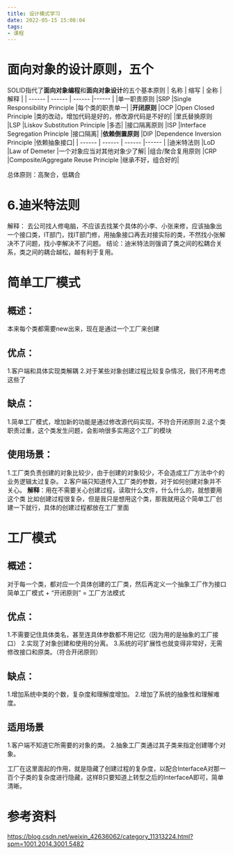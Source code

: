 ```yaml
---
title: 设计模式学习
date: 2022-05-15 15:08:04
tags:
- 课程
---
```


# 面向对象的设计原则，五个
SOLID指代了**面向对象编程**和**面向对象设计**的五个基本原则
| 名称 | 缩写 | 全称 | 解释 |
| ------ | ------ | ------ |------ |
|单一职责原则       |SRP        |Single Responsibility Principle        |每个类的职责单一|
|**开闭原则**          |OCP       |Open Closed Principle               |类的改动，增加代码是好的，修改源代码是不好的|
|里氏替换原则       |LSP        |Liskov Substitution Principle       |多态|
|接口隔离原则	    |ISP        |Interface Segregation Principle    |接口隔离|
|**依赖倒置原则**	    |DIP        |Dependence Inversion Principle   |依赖抽象接口|
| ------ | ------ | ------ |------ |
|迪米特法则         |LoD        |Law of Demeter                         |一个对象应当对其他对象少了解|
|组合/聚合复用原则   |CRP   |Composite/Aggregate Reuse Principle            |继承不好，组合好的|

总体原则：高聚合，低耦合


# 6.迪米特法则
解释：
去公司找人修电脑，不应该去找某个具体的小李、小张来修，应该抽象出一个接口类，IT部门，找IT部门修，用抽象接口再去对接实际的类，不然找小张解决不了问题，找小李解决不了问题。
结论：迪米特法则强调了类之间的松耦合关系，类之间的耦合越松，越有利于复用。



# 简单工厂模式
## 概述：
本来每个类都需要new出来，现在是通过一个工厂来创建
## 优点：
1.客户端和具体实现类解耦
2.对于某些对象创建过程比较复杂情况，我们不用考虑这些了
## 缺点：
1.简单工厂模式，增加新的功能是通过修改源代码实现，不符合开闭原则
2.这个类职责过重，这个类发生问题，会影响很多实用这个工厂的模块
## 使用场景：
1.工厂类负责创建的对象比较少，由于创建的对象较少，不会造成工厂方法中个的业务逻辑太过复杂。
2.客户端只知道传入工厂类的参数，对于如何创建对象并不关心。
**解释**：用在不需要关心创建过程，读取什么文件，什么什么的，就想要用这个类
比如创建过程很复杂，但是我只是想用这个类，那我就用这个简单工厂创建一下就行，具体的创建过程都放在工厂里面





# 工厂模式
## 概述：
对于每一个类，都对应一个具体创建的工厂类，然后再定义一个抽象工厂作为接口
简单工厂模式 + “开闭原则” = 工厂方法模式
## 优点：
1.不需要记住具体类名，甚至连具体参数都不用记忆（因为用的是抽象的工厂接口）
2.实现了对象创建和使用的分离。
3.系统的可扩展性也就变得非常好，无需修改接口和原类。（符合开闭原则）
## 缺点：
1.增加系统中类的个数，复杂度和理解度增加。
2.增加了系统的抽象性和理解难度。
## 适用场景
1.客户端不知道它所需要的对象的类。
2.抽象工厂类通过其子类来指定创建哪个对象。



工厂在这里面起的作用，就是隐藏了创建过程的复杂度，以配合InterfaceA对那一百个子类的复杂度进行隐藏，这样B只要知道上转型之后的InterfaceA即可，简单清晰。

# 参考资料
https://blog.csdn.net/weixin_42636062/category_11313224.html?spm=1001.2014.3001.5482












































